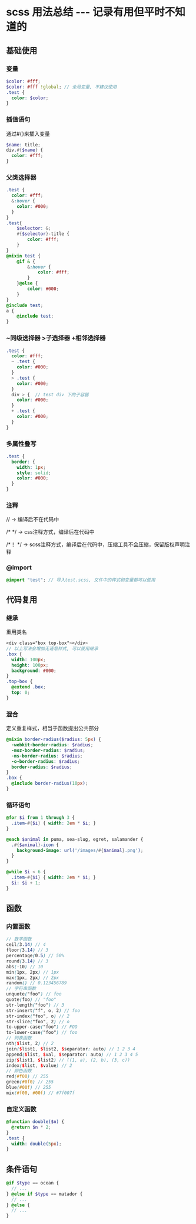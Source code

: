 # scss 用法总结  --- 记录有用但平时不知道的
## 基础使用
### 变量
```scss
$color: #fff;
$color: #fff !global; // 全局变量, 不建议使用
.test {
  color: $color;
}
```
### 插值语句
通过#{}来插入变量
```scss
$name: title;
div.#{$name} {
  color: #fff;
}
```
### 父类选择器
```scss 
.test {
  color: #fff;
  &:hover {
    color: #000;
  }
}
.test{
    $selector: &;
    #{$selector}-title {
        color: #fff;
    }
}
@mixin test {
    @if & {
        &:hover {
            color: #fff;
        }
    }@else {
        color: #000;
    }
}
@include test;
a {
    @include test;
}
```
### ~同级选择器 >子选择器 +相邻选择器
```scss
.test {
  color: #fff;
  ~ .test {
    color: #000;
  }
  > .test {
    color: #000;
  }
  div > {  // test div 下的子容器
    color: #000;
  }
  + .test {
    color: #000;
  }
}
```
### 多属性叠写
```scss
.test {
  border: {
    width: 1px;
    style: solid;
    color: #000;
  }
}
```
### 注释
//  -> 编译后不在代码中

/* */ -> css注释方式，编译后在代码中

/*！ */ -> scss注释方式，编译后在代码中，压缩工具不会压缩，保留版权声明注释

### @import
```scss
@import "test"; // 导入test.scss, 文件中的样式和变量都可以使用
```
## 代码复用
### 继承
重用类名
```scss
<div class="box top-box"></div>
// 以上写法会增加无语意样式, 可以使用继承
.box {
  width: 100px;
  height: 100px;
  background: #000;
}
.top-box {
  @extend .box;
  top: 0;
}
```
### 混合
定义重复样式，相当于函数提出公共部分
```scss
@mixin border-radius($radius: 5px) {
  -webkit-border-radius: $radius;
  -moz-border-radius: $radius;
  -ms-border-radius: $radius;
  -o-border-radius: $radius;
  border-radius: $radius;
}
.box {
  @include border-radius(10px);
}
```
### 循环语句
```scss
@for $i from 1 through 3 {
  .item-#{$i} { width: 2em * $i; }
}

@each $animal in puma, sea-slug, egret, salamander {
  .#{$animal}-icon {
    background-image: url('/images/#{$animal}.png');
  }
}

@while $i < 6 {
  .item-#{$i} { width: 2em * $i; }
  $i: $i + 1;
}
```
## 函数
### 内置函数
```scss
// 数学函数
ceil(3.14) // 4
floor(3.14) // 3
percentage(0.5) // 50%
round(3.14) // 3
abs(-10) // 10
min(1px, 2px) // 1px
max(1px, 2px) // 2px
random() // 0.123456789
// 字符串函数
unquote("foo") // foo
quote(foo) // "foo"
str-length("foo") // 3
str-insert("f", o, 2) // foo
str-index("foo", o) // 2
str-slice("foo", 2) // o
to-upper-case("foo") // FOO
to-lower-case("foo") // foo
// 列表函数
nth($list, 2) // 2
join($list1, $list2, $separator: auto) // 1 2 3 4
append($list, $val, $separator: auto) // 1 2 3 4 5
zip($list1, $list2) // ((1, a), (2, b), (3, c))
index($list, $value) // 2
// 颜色函数
red(#f00) // 255
green(#0f0) // 255
blue(#00f) // 255
mix(#f00, #00f) // #7f007f
```
### 自定义函数
```scss
@function double($n) {
  @return $n * 2;
}
.test {
  width: double(5px);
}
```
## 条件语句
```scss
@if $type == ocean {
  // ...
} @else if $type == matador {
  // ...
} @else {
  // ...
}
```




